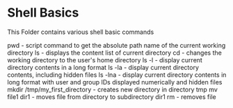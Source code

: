 # Shell Basics
This Folder contains various shell basic commands

pwd - script command to get the absolute path name of the current working directory
ls - displays the content list of current directory
cd - changes the working directory to the user's home directory
ls -l - display current directory contents in a long format
ls -la - display current directory contents, including hidden files 
ls -lna - display current directory contents in long format with user and group IDs displayed numerically and hidden files
mkdir /tmp/my_first_directory - creates new directory in directory tmp
mv file1 dir1 - moves file from directory to subdirectory dir1
rm - removes file  
